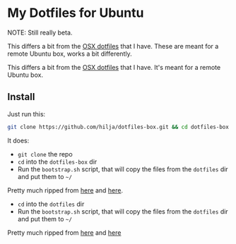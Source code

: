 My Dotfiles for Ubuntu
========

NOTE: Still really beta.

This differs a bit from the [OSX dotfiles][3] that I have. These are meant for a remote Ubuntu box, works a bit differently.

This differs a bit from the [OSX dotfiles][3] that I have. It's meant for a remote Ubuntu box.

## Install

Just run this:

```bash
git clone https://github.com/hilja/dotfiles-box.git && cd dotfiles-box && source bootstrap.sh
```

It does:

- `git clone` the repo
- `cd` into the `dotfiles-box` dir
- Run the `bootstrap.sh` script, that will copy the files from the `dotfiles` dir and put them to `~/`

Pretty much ripped from [here][1] and [here][2].
- `cd` into the `dotfiles` dir
- Run the `bootstrap.sh` script, that will copy the files from the `dotfiles` dir and put them to `~/`

Pretty much ripped from [here][1] and [here][2]

[1]: https://github.com/paulirish/dotfiles
[2]: https://github.com/mathiasbynens/dotfiles
[3]: https://github.com/hilja/dotfiles